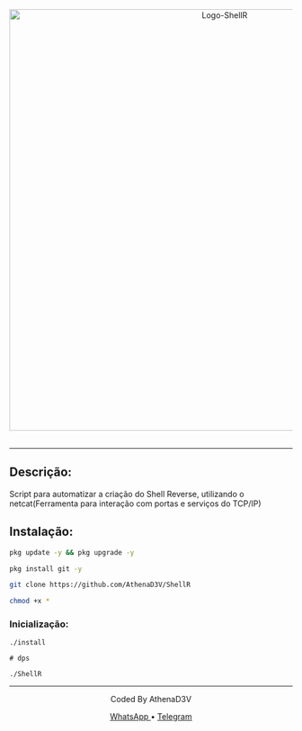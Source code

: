 <center>
    <img width=750 src=https://uploaddeimagens.com.br/images/003/404/305/original/1630211415191.png?1630211510 alt="Logo-ShellR"/>
</center>
<br>
<hr>

<h2> Descrição: </h2>

<p>
    Script para automatizar a criação do Shell Reverse, utilizando o netcat(Ferramenta para interação com portas e serviços do TCP/IP)
</p>

<h2> Instalação: </h2>

```bash
pkg update -y && pkg upgrade -y

pkg install git -y

git clone https://github.com/AthenaD3V/ShellR

chmod +x *
```

<h3> Inicialização: </h3>

```
./install

# dps

./ShellR
```
<hr>
<div align="center">
    <p> Coded By AthenaD3V </p>
    <p>
        <a href="https://wa.me/556299885573"> WhatsApp </a> •
        <a href="https://t.me/athena_Ca"> Telegram </a>
    </p>
</div>
